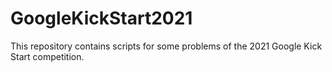 # GoogleKickStart2021
This repository contains scripts for some problems of the 2021 Google Kick Start competition.
